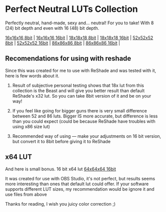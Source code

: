 Perfect Neutral LUTs Collection
===============================

Perfectly neutral, hand-made, sexy and... neutral! For you to take!
With 8 (24) bit depth and even with 16 (48) bit depth.

[16x16x16 8bit](PerfectNeutral/16-8bit.png?raw=true) | 
[16x16x16 16bit](PerfectNeutral/16-16bit.png?raw=true) | 
[18x18x18 8bit](PerfectNeutral/18-8bit.png?raw=true) | 
[18x18x18 16bit](PerfectNeutral/18-16bit.png?raw=true) | 
[52x52x52 8bit](PerfectNeutral/52-8bit.png?raw=true) | 
[52x52x52 16bit](PerfectNeutral/52-16bit.png?raw=true) | 
[86x86x86 8bit](PerfectNeutral/86-8bit.png?raw=true) | 
[86x86x86 16bit](PerfectNeutral/86-16bit.png?raw=true) | 



Recomendations for using with reshade
-------------------------------------

Since this was created for me to use with ReShade and was tested with it, here is few words about it.

1. Result of subjective personal testing shows that 18x lut from this collection is the Beast and will give you better result than default ReShade's x32 lut. So you can take 8bit version of it and be on your way!

2. If you feel like going for bigger guns there is very small difference between 52 and 86 luts. Bigger IS more accurate, but difference is less than you could expect (could be because ReShade have troubles with using x86 size lut)

3. Recommended way of using — make your adjustments on 16 bit version, but convert it to 8bit before giving it to ReShade



x64 LUT
-------

And here is small bonus.
16 bit x64 lut
[64x64x64 16bit](NotPerfect/OBS16bit.png?raw=true)

It was created for use with OBS Studio, it's not perfect, but results seems more interesting than ones that default lut could offer.
If your software supports different LUT sizes, my recommendation would be ignore it and use files from above

Thanks for reading, I wish you juicy color correction ;)
